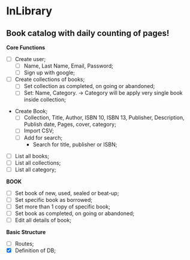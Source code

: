 # InLibrary

Book catalog with daily counting of pages!
---

**Core Functions** 
- [ ] Create user;
  - [ ]  Name, Last Name, Email, Password;
  - [ ]  Sign up with google;
- [ ] Create collections of books;
  - [ ] Set collection as completed, on going or abandoned;
  - [ ] Set: Name, Category. -> Category will be apply very single book inside collection;
- Create Book;
  - [ ] Collection, Title, Author, ISBN 10, ISBN 13, Publisher, Description, Publish date, Pages, cover, category;
  - [ ] Import CSV;
  - [ ] Add for search;
    - Search for title, publisher or ISBN;
- [ ] List all books;
- [ ] List all collections;
- [ ] List all category;

**BOOK** 
- [ ] Set book of new, used, sealed or beat-up;
- [ ] Set specific book as borrowed;
- [ ] Set more than 1 copy of specific book;
- [ ] Set book as completed, on going or abandoned;
- [ ] Edit all details of book;

**Basic Structure**
- [ ] Routes;
- [x] Definition of DB;